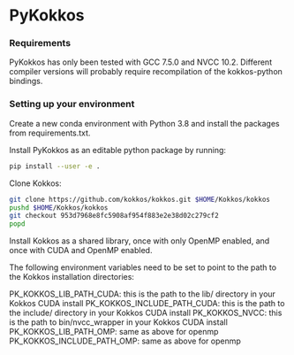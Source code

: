 # PyKokkos

### Requirements

PyKokkos has only been tested with GCC 7.5.0 and NVCC 10.2. Different
compiler versions will probably require recompilation of the
kokkos-python bindings.

### Setting up your environment

Create a new conda environment with Python 3.8 and install the
packages from requirements.txt.

Install PyKokkos as an editable python package by running:

```bash
pip install --user -e .
```

Clone Kokkos:

```bash
git clone https://github.com/kokkos/kokkos.git $HOME/Kokkos/kokkos
pushd $HOME/Kokkos/kokkos
git checkout 953d7968e8fc5908af954f883e2e38d02c279cf2
popd
```

Install Kokkos as a shared library, once with only OpenMP enabled, and
once with CUDA and OpenMP enabled.

The following environment variables need to be set to point to the
path to the Kokkos installation directories:

PK_KOKKOS_LIB_PATH_CUDA: this is the path to the lib/ directory in your Kokkos CUDA install
PK_KOKKOS_INCLUDE_PATH_CUDA: this is the path to the include/ directory in your Kokkos CUDA install
PK_KOKKOS_NVCC: this is the path to bin/nvcc_wrapper in your Kokkos CUDA install
PK_KOKKOS_LIB_PATH_OMP: same as above for openmp
PK_KOKKOS_INCLUDE_PATH_OMP: same as above for openmp